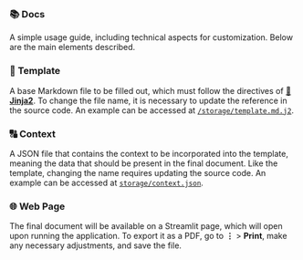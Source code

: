 ### 📚 Docs

A simple usage guide, including technical aspects for customization. Below are the main elements described.

### 📖 Template

A base Markdown file to be filled out, which must follow the directives of [**🔗 Jinja2**](https://jinja.palletsprojects.com/en/stable/). To change the file name, it is necessary to update the reference in the source code. An example can be accessed at [`/storage/template.md.j2`](/storage/template.md.j2).

### 🔠 Context

A JSON file that contains the context to be incorporated into the template, meaning the data that should be present in the final document. Like the template, changing the name requires updating the source code. An example can be accessed at [`storage/context.json`](/storage/context.json).

### 🌐 Web Page

The final document will be available on a Streamlit page, which will open upon running the application. To export it as a PDF, go to **⋮** > **Print**, make any necessary adjustments, and save the file.
